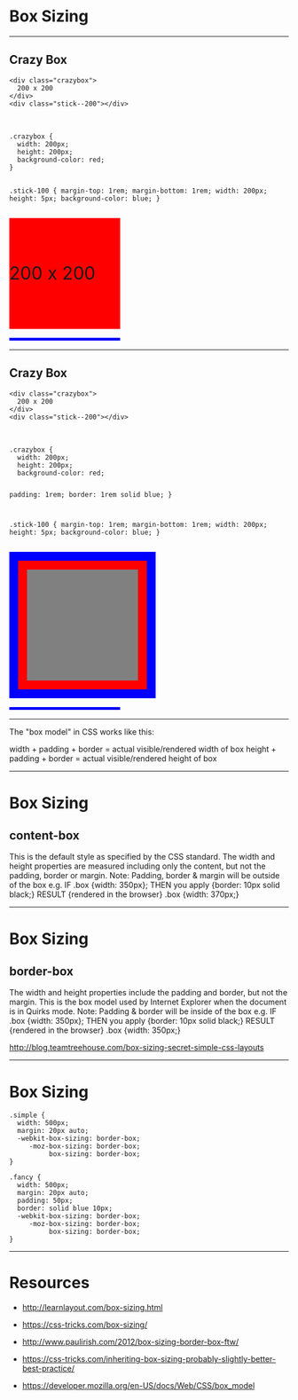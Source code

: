 # Box Sizing
<!-- .slide: data-state="backEndBrian juniorJacob midLevelMelissa" -->

------

## Crazy Box

<div class="Split">
  <div class="Split-column">
    <pre><code>&lt;div class="crazybox"&gt;
  200 x 200
&lt;/div&gt;
&lt;div class="stick--200"&gt;&lt;/div&gt;</code></pre>
    <br />
    <pre><code>.crazybox {
  width: 200px;
  height: 200px;
  background-color: red;
}

.stick-100 {
  margin-top: 1rem;
  margin-bottom: 1rem;
  width: 200px;
  height: 5px;
  background-color: blue;
}</code></pre>
  </div>
  <div class="Split-column">
    <style>
    .crazybox--2 {
      width: 200px;
      height: 200px;
      background-color: #F00;
      box-sizing: content-box;
      font-size: 2rem !important;
      line-height: 200px !important;
    }
    .stick--200--2 {
      margin-top: 1rem !important;
      margin-bottom: 1rem !important;
      width: 200px;
      height: 5px;
      background-color: blue;
    }
    </style>
    <div class="crazybox--2">200 x 200</div>
    <div class="stick--200--2"></div>
  </div>
</div>

------

## Crazy Box

<div class="Split">
  <div class="Split-column">
    <pre><code>&lt;div class="crazybox"&gt;
  200 x 200
&lt;/div&gt;
&lt;div class="stick--200"&gt;&lt;/div&gt;</code></pre>
    <br />
    <pre><code>.crazybox {
  width: 200px;
  height: 200px;
  background-color: red;

  padding: 1rem;
  border: 1rem solid blue;
}

.stick-100 {
  margin-top: 1rem;
  margin-bottom: 1rem;
  width: 200px;
  height: 5px;
  background-color: blue;
}</code></pre>
  </div>
  <div class="Split-column">
    <style>
    .crazybox--3 {
      width: 200px;
      height: 200px;
      background-color: #F00;
      box-sizing: content-box;
      font-size: 2rem !important;
      line-height: 200px !important;
      padding: 1rem !important;
      border: 1rem solid blue !important;
      position: relative !important;
    }
    .crazybox--3:after,
    .crazybox--3::after,
    .crazybox--3:before,
    .crazybox--3::before {
      background-color: grey !important;
      content: ' ' !important;
      display: block !important;
      position: absolute !important;
      top: 1rem !important;
      left: 1rem !important;
      right: 1rem !important;
      bottom: 1rem !important;
    }
    .stick--200--3 {
      margin-top: 1rem !important;
      margin-bottom: 1rem !important;
      width: 200px;
      height: 5px;
      background-color: blue;
    }
    </style>
    <div class="crazybox--3">200 x 200</div>
    <div class="stick--200--3"></div>
  </div>
</div>

------

The "box model" in CSS works like this:

width + padding + border = actual visible/rendered width of box
height + padding + border = actual visible/rendered height of box

------

# Box Sizing
<!-- .slide: data-state="backEndBrian juniorJacob" -->

## content-box

This is the default style as specified by the CSS standard. The width and height properties are measured including only the content, but not the padding, border or margin. Note: Padding, border & margin will be outside of the box e.g. IF .box {width: 350px}; THEN you apply {border: 10px solid black;} RESULT {rendered in the browser} .box {width: 370px;}

------

# Box Sizing
<!-- .slide: data-state="backEndBrian" -->

## border-box

The width and height properties include the padding and border, but not the margin. This is the box model used by Internet Explorer when the document is in Quirks mode. Note: Padding & border will be inside of the box e.g. IF .box {width: 350px}; THEN you apply {border: 10px solid black;} RESULT {rendered in the browser} .box {width: 350px;}

http://blog.teamtreehouse.com/box-sizing-secret-simple-css-layouts

------

# Box Sizing
<!-- .slide: data-state="backEndBrian midLevelMelissa" -->

```
.simple {
  width: 500px;
  margin: 20px auto;
  -webkit-box-sizing: border-box;
     -moz-box-sizing: border-box;
          box-sizing: border-box;
}

.fancy {
  width: 500px;
  margin: 20px auto;
  padding: 50px;
  border: solid blue 10px;
  -webkit-box-sizing: border-box;
     -moz-box-sizing: border-box;
          box-sizing: border-box;
}
```

------

# Resources

* http://learnlayout.com/box-sizing.html
* https://css-tricks.com/box-sizing/
* http://www.paulirish.com/2012/box-sizing-border-box-ftw/
* https://css-tricks.com/inheriting-box-sizing-probably-slightly-better-best-practice/

* https://developer.mozilla.org/en-US/docs/Web/CSS/box_model
